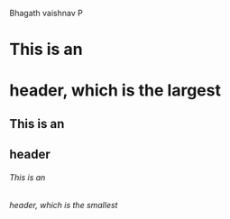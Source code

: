 Bhagath vaishnav P
# This is an <h1> header, which is the largest
## This is an <h2> header
###### This is an <h6> header, which is the smallest
